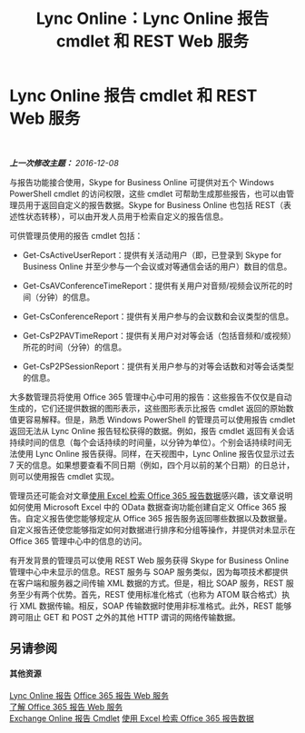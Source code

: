 ﻿---
title: Lync Online：Lync Online 报告 cmdlet 和 REST Web 服务
TOCTitle: Lync Online 报告 cmdlet 和 REST Web 服务
ms:assetid: cadd73a7-c08a-4102-b73a-ccb3ad4987bf
ms:mtpsurl: https://technet.microsoft.com/zh-cn/library/Dn362845(v=OCS.15)
ms:contentKeyID: 56271204
ms.date: 06/02/2017
mtps_version: v=OCS.15
ms.translationtype: HT
---

# Lync Online 报告 cmdlet 和 REST Web 服务

 

_**上一次修改主题：** 2016-12-08_

与报告功能接合使用，Skype for Business Online 可提供对五个 Windows PowerShell cmdlet 的访问权限，这些 cmdlet 可帮助生成那些报告，也可以由管理员用于返回自定义的报告数据。Skype for Business Online 也包括 REST（表述性状态转移），可以由开发人员用于检索自定义的报告信息。

可供管理员使用的报告 cmdlet 包括：

  - Get-CsActiveUserReport：提供有关活动用户（即，已登录到 Skype for Business Online 并至少参与一个会议或对等通信会话的用户）数目的信息。

  - Get-CsAVConferenceTimeReport：提供有关用户对音频/视频会议所花的时间（分钟）的信息。

  - Get-CsConferenceReport：提供有关用户参与的会议数和会议类型的信息。

  - Get-CsP2PAVTimeReport：提供有关用户对对等会话（包括音频和/或视频）所花的时间（分钟）的信息。

  - Get-CsP2PSessionReport：提供有关用户参与的对等会话数和对等会话类型的信息。

大多数管理员将使用 Office 365 管理中心中可用的报告：这些报告不仅仅是自动生成的，它们还提供数据的图形表示，这些图形表示比报告 cmdlet 返回的原始数值更容易解释。但是，熟悉 Windows PowerShell 的管理员可以使用报告 cmdlet 返回无法从 Lync Online 报告轻松获得的数据。例如，报告 cmdlet 返回有关会话持续时间的信息（每个会话持续的时间量，以分钟为单位）。个别会话持续时间无法使用 Lync Online 报告获得。同样，在天视图中，Lync Online 报告仅显示过去 7 天的信息。如果想要查看不同日期（例如，四个月以前的某个日期）的日总计，则可以使用报告 cmdlet 实现。

管理员还可能会对文章[使用 Excel 检索 Office 365 报告数据](http://msdn.microsoft.com/en-us/library/dn781442.aspx)感兴趣，该文章说明如何使用 Microsoft Excel 中的 OData 数据查询功能创建自定义 Office 365 报告。自定义报告使您能够规定从 Office 365 报告服务返回哪些数据以及数据量。自定义报告还使您能够指定如何对数据进行排序和分组等操作，并提供对未显示在 Office 365 管理中心中的信息的访问。

有开发背景的管理员可以使用 REST Web 服务获得 Skype for Business Online 管理中心中未显示的信息。REST 服务与 SOAP 服务类似，因为每项技术都提供在客户端和服务器之间传输 XML 数据的方式。但是，相比 SOAP 服务，REST 服务至少有两个优势。首先，REST 使用标准化格式（也称为 ATOM 联合格式）执行 XML 数据传输。相反，SOAP 传输数据时使用非标准格式。此外，REST 能够跨可阻止 GET 和 POST 之外的其他 HTTP 谓词的网络传输数据。

## 另请参阅

#### 其他资源

[Lync Online 报告](https://technet.microsoft.com/zh-cn/library/dn362827\(v=ocs.15\))  
[Office 365 报告 Web 服务](http://msdn.microsoft.com/en-us/library/office/jj984325.aspx)  
[了解 Office 365 报告 Web 服务](http://msdn.microsoft.com/en-us/library/office/jj984321.aspx)  
[Exchange Online 报告 Cmdlet](http://technet.microsoft.com/en-us/library/jj200780\(v=exchg.150\).aspx)  
[使用 Excel 检索 Office 365 报告数据](http://msdn.microsoft.com/en-us/library/dn781442.aspx)

